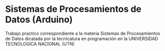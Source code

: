 
# Sistemas de Procesamientos de Datos (Arduino)

Trabajo practico correspondiente a la materia Sistemas de Procesamientos de Datos dicatada por la tecnicatura en programación en la UNIVERSIDAD TECNOLOGICA NACIONAL (UTN)
